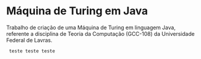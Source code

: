 # Máquina de Turing em Java
Trabalho de criação de uma Máquina de Turing em linguagem Java, referente a disciplina de Teoria da Computação (GCC-108) da Universidade Federal de Lavras. 

<code> teste teste teste </code>
